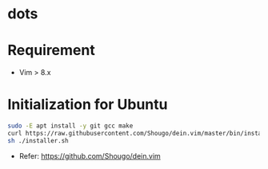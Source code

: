 # dots

# Requirement

* Vim > 8.x

# Initialization for Ubuntu

```bash
sudo -E apt install -y git gcc make
curl https://raw.githubusercontent.com/Shougo/dein.vim/master/bin/installer.sh > installer.sh
sh ./installer.sh
```
* Refer: https://github.com/Shougo/dein.vim
